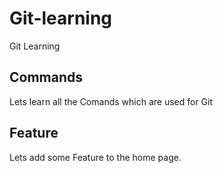 # Git-learning
Git Learning 


## Commands
Lets learn all the Comands which are used for Git

## Feature
Lets add some Feature to the home page.